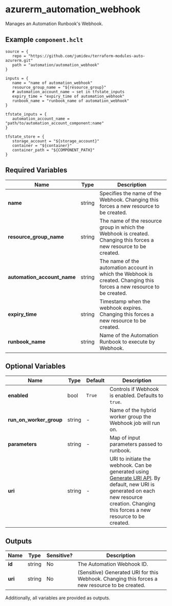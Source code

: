 # azurerm_automation_webhook

Manages an Automation Runbook's Webhook.

## Example `component.hclt`

```hcl
source = {
   repo = "https://github.com/jumidev/terraform-modules-auto-azurerm.git" 
   path = "automation/automation_webhook" 
}

inputs = {
   name = "name of automation_webhook" 
   resource_group_name = "${resource_group}" 
   # automation_account_name → set in tfstate_inputs
   expiry_time = "expiry_time of automation_webhook" 
   runbook_name = "runbook_name of automation_webhook" 
}

tfstate_inputs = {
   automation_account_name = "path/to/automation_account_component:name" 
}

tfstate_store = {
   storage_account = "${storage_account}" 
   container = "${container}" 
   container_path = "${COMPONENT_PATH}" 
}

```

## Required Variables

| Name | Type |  Description |
| ---- | --------- |  ----------- |
| **name** | string |  Specifies the name of the Webhook. Changing this forces a new resource to be created. | 
| **resource_group_name** | string |  The name of the resource group in which the Webhook is created. Changing this forces a new resource to be created. | 
| **automation_account_name** | string |  The name of the automation account in which the Webhook is created. Changing this forces a new resource to be created. | 
| **expiry_time** | string |  Timestamp when the webhook expires. Changing this forces a new resource to be created. | 
| **runbook_name** | string |  Name of the Automation Runbook to execute by Webhook. | 

## Optional Variables

| Name | Type |  Default  |  Description |
| ---- | --------- |  ----------- | ----------- |
| **enabled** | bool |  `True`  |  Controls if Webhook is enabled. Defaults to `true`. | 
| **run_on_worker_group** | string |  -  |  Name of the hybrid worker group the Webhook job will run on. | 
| **parameters** | string |  -  |  Map of input parameters passed to runbook. | 
| **uri** | string |  -  |  URI to initiate the webhook. Can be generated using [Generate URI API](https://docs.microsoft.com/rest/api/automation/webhook/generate-uri). By default, new URI is generated on each new resource creation. Changing this forces a new resource to be created. | 



## Outputs

| Name | Type | Sensitive? | Description |
| ---- | ---- | --------- | --------- |
| **id** | string | No  | The Automation Webhook ID. | 
| **uri** | string | No  | (Sensitive) Generated URI for this Webhook. Changing this forces a new resource to be created. | 

Additionally, all variables are provided as outputs.
